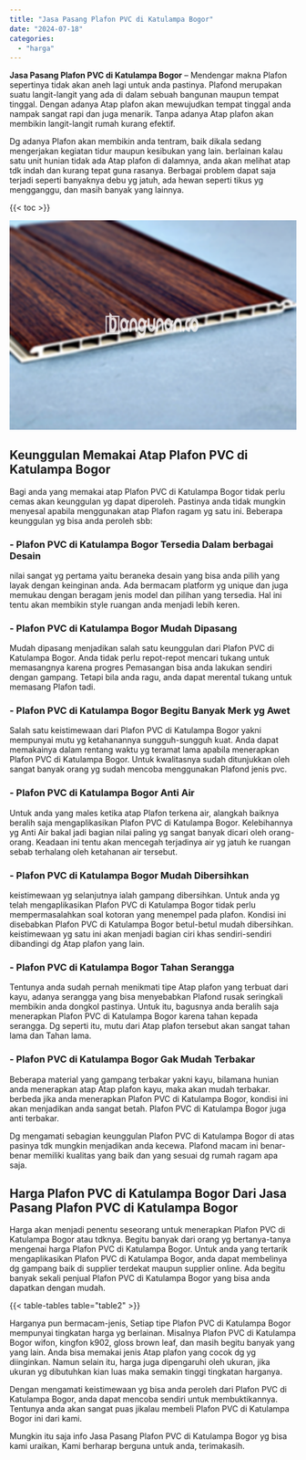 ```yaml
---
title: "Jasa Pasang Plafon PVC di Katulampa Bogor"
date: "2024-07-18"
categories: 
  - "harga"
---
```


**Jasa Pasang Plafon PVC di Katulampa Bogor** – Mendengar makna Plafon sepertinya tidak akan aneh lagi untuk anda pastinya. Plafond merupakan suatu langit-langit yang ada di dalam sebuah bangunan maupun tempat tinggal. Dengan adanya Atap plafon akan mewujudkan tempat tinggal anda nampak sangat rapi dan juga menarik. Tanpa adanya Atap plafon akan membikin langit-langit rumah kurang efektif.

Dg adanya Plafon akan membikin anda tentram, baik dikala sedang mengerjakan kegiatan tidur maupun kesibukan yang lain. berlainan kalau satu unit hunian tidak ada Atap plafon di dalamnya, anda akan melihat atap tdk indah dan kurang tepat guna rasanya. Berbagai problem dapat saja terjadi seperti banyaknya debu yg jatuh, ada hewan seperti tikus yg mengganggu, dan masih banyak yang lainnya.

{{< toc >}}

![Jasa Pasang Plafon PVC di Katulampa Bogor](/images/flafond-pvc-murah03.png)

## Keunggulan Memakai Atap Plafon PVC di Katulampa Bogor

Bagi anda yang memakai atap Plafon PVC di Katulampa Bogor tidak perlu cemas akan keunggulan yg dapat diperoleh. Pastinya anda tidak mungkin menyesal apabila menggunakan atap Plafon ragam yg satu ini. Beberapa keunggulan yg bisa anda peroleh sbb:

### \- Plafon PVC di Katulampa Bogor Tersedia Dalam berbagai Desain

nilai sangat yg pertama yaitu beraneka desain yang bisa anda pilih yang layak dengan keinginan anda. Ada bermacam platform yg unique dan juga memukau dengan beragam jenis model dan pilihan yang tersedia. Hal ini tentu akan membikin style ruangan anda menjadi lebih keren.

### \- Plafon PVC di Katulampa Bogor Mudah Dipasang

Mudah dipasang menjadikan salah satu keunggulan dari Plafon PVC di Katulampa Bogor. Anda tidak perlu repot-repot mencari tukang untuk memasangnya karena progres Pemasangan bisa anda lakukan sendiri dengan gampang. Tetapi bila anda ragu, anda dapat merental tukang untuk memasang Plafon tadi.

### \- Plafon PVC di Katulampa Bogor Begitu Banyak Merk yg Awet

Salah satu keistimewaan dari Plafon PVC di Katulampa Bogor yakni mempunyai mutu yg ketahanannya sungguh-sungguh kuat. Anda dapat memakainya dalam rentang waktu yg teramat lama apabila menerapkan Plafon PVC di Katulampa Bogor. Untuk kwalitasnya sudah ditunjukkan oleh sangat banyak orang yg sudah mencoba menggunakan Plafond jenis pvc.

### \- Plafon PVC di Katulampa Bogor Anti Air

Untuk anda yang males ketika atap Plafon terkena air, alangkah baiknya beralih saja mengaplikasikan Plafon PVC di Katulampa Bogor. Kelebihannya yg Anti Air bakal jadi bagian nilai paling yg sangat banyak dicari oleh orang-orang. Keadaan ini tentu akan mencegah terjadinya air yg jatuh ke ruangan sebab terhalang oleh ketahanan air tersebut.

### \- Plafon PVC di Katulampa Bogor Mudah Dibersihkan

keistimewaan yg selanjutnya ialah gampang dibersihkan. Untuk anda yg telah mengaplikasikan Plafon PVC di Katulampa Bogor tidak perlu mempermasalahkan soal kotoran yang menempel pada plafon. Kondisi ini disebabkan Plafon PVC di Katulampa Bogor betul-betul mudah dibersihkan. keistimewaan yg satu ini akan menjadi bagian ciri khas sendiri-sendiri dibandingi dg Atap plafon yang lain.

### \- Plafon PVC di Katulampa Bogor Tahan Serangga

Tentunya anda sudah pernah menikmati tipe Atap plafon yang terbuat dari kayu, adanya serangga yang bisa menyebabkan Plafond rusak seringkali membikin anda dongkol pastinya. Untuk itu, bagusnya anda beralih saja menerapkan Plafon PVC di Katulampa Bogor karena tahan kepada serangga. Dg seperti itu, mutu dari Atap plafon tersebut akan sangat tahan lama dan Tahan lama.

### \- Plafon PVC di Katulampa Bogor Gak Mudah Terbakar

Beberapa material yang gampang terbakar yakni kayu, bilamana hunian anda menerapkan atap Atap plafon kayu, maka akan mudah terbakar. berbeda jika anda menerapkan Plafon PVC di Katulampa Bogor, kondisi ini akan menjadikan anda sangat betah. Plafon PVC di Katulampa Bogor juga anti terbakar.

Dg mengamati sebagian keunggulan Plafon PVC di Katulampa Bogor di atas pasinya tdk mungkin menjadikan anda kecewa. Plafond macam ini benar-benar memiliki kualitas yang baik dan yang sesuai dg rumah ragam apa saja.

## Harga Plafon PVC di Katulampa Bogor Dari Jasa Pasang Plafon PVC di Katulampa Bogor

Harga akan menjadi penentu seseorang untuk menerapkan Plafon PVC di Katulampa Bogor atau tdknya. Begitu banyak dari orang yg bertanya-tanya mengenai harga Plafon PVC di Katulampa Bogor. Untuk anda yang tertarik mengaplikasikan Plafon PVC di Katulampa Bogor, anda dapat membelinya dg gampang baik di supplier terdekat maupun supplier online. Ada begitu banyak sekali penjual Plafon PVC di Katulampa Bogor yang bisa anda dapatkan dengan mudah.

{{< table-tables table="table2" >}}

Harganya pun bermacam-jenis, Setiap tipe Plafon PVC di Katulampa Bogor mempunyai tingkatan harga yg berlainan. Misalnya Plafon PVC di Katulampa Bogor wifon, kingfon k902, gloss brown leaf, dan masih begitu banyak yang yang lain. Anda bisa memakai jenis Atap plafon yang cocok dg yg diinginkan. Namun selain itu, harga juga dipengaruhi oleh ukuran, jika ukuran yg dibutuhkan kian luas maka semakin tinggi tingkatan harganya.

Dengan mengamati keistimewaan yg bisa anda peroleh dari Plafon PVC di Katulampa Bogor, anda dapat mencoba sendiri untuk membuktikannya. Tentunya anda akan sangat puas jikalau membeli Plafon PVC di Katulampa Bogor ini dari kami.

Mungkin itu saja info Jasa Pasang Plafon PVC di Katulampa Bogor yg bisa kami uraikan, Kami berharap berguna untuk anda, terimakasih.
